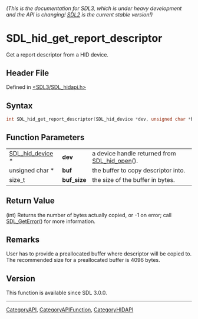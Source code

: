 ###### (This is the documentation for SDL3, which is under heavy development and the API is changing! [SDL2](https://wiki.libsdl.org/SDL2/) is the current stable version!)
# SDL_hid_get_report_descriptor

Get a report descriptor from a HID device.

## Header File

Defined in [<SDL3/SDL_hidapi.h>](https://github.com/libsdl-org/SDL/blob/main/include/SDL3/SDL_hidapi.h)

## Syntax

```c
int SDL_hid_get_report_descriptor(SDL_hid_device *dev, unsigned char *buf, size_t buf_size);
```

## Function Parameters

|                                    |              |                                                               |
| ---------------------------------- | ------------ | ------------------------------------------------------------- |
| [SDL_hid_device](SDL_hid_device) * | **dev**      | a device handle returned from [SDL_hid_open](SDL_hid_open)(). |
| unsigned char *                    | **buf**      | the buffer to copy descriptor into.                           |
| size_t                             | **buf_size** | the size of the buffer in bytes.                              |

## Return Value

(int) Returns the number of bytes actually copied, or -1 on error; call
[SDL_GetError](SDL_GetError)() for more information.

## Remarks

User has to provide a preallocated buffer where descriptor will be copied
to. The recommended size for a preallocated buffer is 4096 bytes.

## Version

This function is available since SDL 3.0.0.

----
[CategoryAPI](CategoryAPI), [CategoryAPIFunction](CategoryAPIFunction), [CategoryHIDAPI](CategoryHIDAPI)

